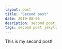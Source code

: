 ```yaml
---
layout: post
title: "Second post"
date: 2019-08-05
desription: second post
tags: second post jekyll
---
```


This is my second post!
